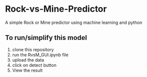# Rock-vs-Mine-Predictor
A simple Rock or Mine predictor using machine learning and python
## To run/simplify this model
1. clone this repository
2. run the RvsM_GUI.ipynb file
3. upload the data
4. click on detect button
5. View the result
